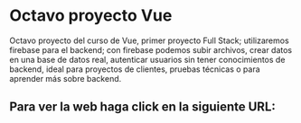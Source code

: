 # Octavo proyecto Vue

Octavo proyecto del curso de Vue, primer proyecto Full Stack; utilizaremos firebase para el backend; con firebase podemos subir archivos, crear datos en una base de datos real, autenticar usuarios sin tener conocimientos de backend, ideal para proyectos de clientes, pruebas técnicas o para aprender más sobre backend.

## Para ver la web haga click en la siguiente URL:

